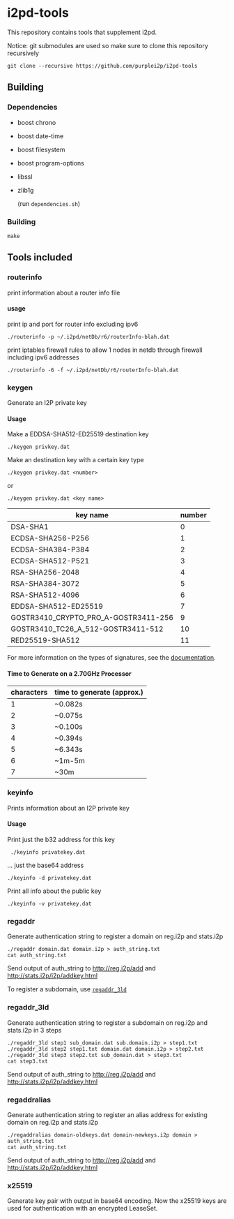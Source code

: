 # i2pd-tools

This repository contains tools that supplement i2pd.

Notice: git submodules are used so make sure to clone this repository recursively

    git clone --recursive https://github.com/purplei2p/i2pd-tools

## Building

### Dependencies

* boost chrono

* boost date-time

* boost filesystem

* boost program-options

* libssl

* zlib1g

  (run `dependencies.sh`)

### Building

    make

## Tools included

### routerinfo

print information about a router info file

#### usage


print ip and port for router info excluding ipv6

    ./routerinfo -p ~/.i2pd/netDb/r6/routerInfo-blah.dat

print iptables firewall rules to allow 1 nodes in netdb through firewall including ipv6 addresses

    ./routerinfo -6 -f ~/.i2pd/netDb/r6/routerInfo-blah.dat

### keygen

Generate an I2P private key

#### Usage

Make a EDDSA-SHA512-ED25519 destination key

    ./keygen privkey.dat

Make an destination key with a certain key type

    ./keygen privkey.dat <number>

or

    ./keygen privkey.dat <key name>


| key name                             | number |
| ------------------------------------ | ------ |
| DSA-SHA1                             | 0      |
| ECDSA-SHA256-P256                    | 1      |
| ECDSA-SHA384-P384                    | 2      |
| ECDSA-SHA512-P521                    | 3      |
| RSA-SHA256-2048                      | 4      |
| RSA-SHA384-3072                      | 5      |
| RSA-SHA512-4096                      | 6      |
| EDDSA-SHA512-ED25519                 | 7      |
| GOSTR3410_CRYPTO_PRO_A-GOSTR3411-256 | 9      |
| GOSTR3410_TC26_A_512-GOSTR3411-512   | 10     |
| RED25519-SHA512                      | 11     |

For more information on the types of signatures, see the [documentation](https://i2pd.readthedocs.io/en/latest/user-guide/tunnels/#signature-types).

#### Time to Generate on a 2.70GHz Processor
| characters| time to generate (approx.) |
| -------------------- | --------------- |
|         1 	       | ~0.082s	     |
|         2	           | ~0.075s	     |
|         3	           | ~0.100s	     |
|         4	           | ~0.394s	     |
|         5	           | ~6.343s	     |
|         6	           | ~1m-5m	 	     |
|         7	           | ~30m	 	     |

### keyinfo

Prints information about an I2P private key

#### Usage

Print just the b32 address for this key

     ./keyinfo privatekey.dat

... just the base64 address

    ./keyinfo -d privatekey.dat

Print all info about the public key

    ./keyinfo -v privatekey.dat

### regaddr

Generate authentication string to register a domain on reg.i2p and stats.i2p

    ./regaddr domain.dat domain.i2p > auth_string.txt
    cat auth_string.txt

Send output of auth_string to http://reg.i2p/add and http://stats.i2p/i2p/addkey.html

To register a subdomain, use [`regaddr_3ld`](#regaddr_3ld)

### regaddr_3ld

Generate authentication string to register a subdomain on reg.i2p and stats.i2p in 3 steps

    ./regaddr_3ld step1 sub_domain.dat sub.domain.i2p > step1.txt
    ./regaddr_3ld step2 step1.txt domain.dat domain.i2p > step2.txt
    ./regaddr_3ld step3 step2.txt sub_domain.dat > step3.txt
    cat step3.txt

Send output of auth_string to http://reg.i2p/add and http://stats.i2p/i2p/addkey.html

### regaddralias

Generate authentication string to register an alias address for existing domain on reg.i2p and stats.i2p

    ./regaddralias domain-oldkeys.dat domain-newkeys.i2p domain > auth_string.txt
    cat auth_string.txt

Send output of auth_string to http://reg.i2p/add and http://stats.i2p/i2p/addkey.html

### x25519

Generate key pair with output in base64 encoding. Now the x25519 keys are used for authentication with an encrypted LeaseSet.
